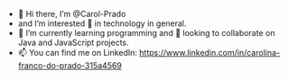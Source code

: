 - 👋 Hi there, I’m @Carol-Prado
- and I’m interested 👀 in technology in general.
- 🌱 I’m currently learning programming and 💞️ looking to collaborate on Java and JavaScript projects.
- 📫 You can find me on LinkedIn: https://www.linkedin.com/in/carolina-franco-do-prado-315a4569

<!---
Carol-Prado/Carol-Prado is a ✨ special ✨ repository because its `README.md` (this file) appears on your GitHub profile.
You can click the Preview link to take a look at your changes.
--->
